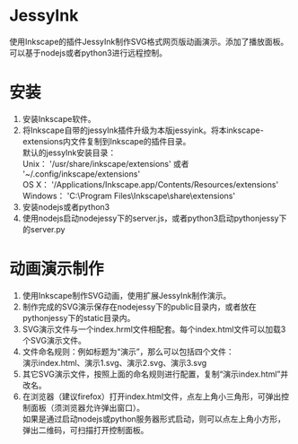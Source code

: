 # JessyInk
使用Inkscape的插件JessyInk制作SVG格式网页版动画演示。添加了播放面板。可以基于nodejs或者python3进行远程控制。

# 安装
1. 安装Inkscape软件。
2. 将Inkscape自带的jessyInk插件升级为本版jessyink。将本inkscape-extensions内文件复制到Inkscape的插件目录。  
   默认的jessyInk安装目录：  
   Unix： '/usr/share/inkscape/extensions' 或者 '~/.config/inkscape/extensions'  
   OS X： '/Applications/Inkscape.app/Contents/Resources/extensions'  
   Windows： 'C:\Program Files\Inkscape\share\extensions'
3. 安装nodejs或者python3
4. 使用nodejs启动nodejessy下的server.js，或者python3启动pythonjessy下的server.py

# 动画演示制作
1. 使用Inkscape制作SVG动画，使用扩展JessyInk制作演示。
2. 制作完成的SVG演示保存在nodejessy下的public目录内，或者放在pythonjessy下的static目录内。
3. SVG演示文件与一个index.hrml文件相配套。每个index.html文件可以加载3个SVG演示文件。
4. 文件命名规则：例如标题为“演示”，那么可以包括四个文件：  
   演示index.html、演示1.svg、演示2.svg、演示3.svg
5. 其它SVG演示文件，按照上面的命名规则进行配置，复制“演示index.html”并改名。
6. 在浏览器（建议firefox）打开index.html文件，点左上角小三角形，可弹出控制面板（须浏览器允许弹出窗口）。  
   如果是通过启动nodejs或python服务器形式启动，则可以点左上角小方形，弹出二维码，可扫描打开控制面板。
